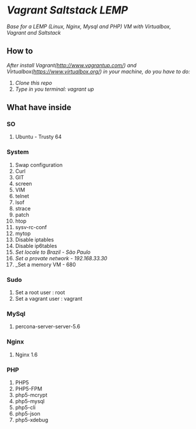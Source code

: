 # _Vagrant Saltstack LEMP_

_Base for a LEMP (Linux, Nginx, Mysql and PHP) VM with Virtualbox, Vagrant and Saltstack_

## How to

_After install Vagrant(http://www.vagrantup.com/) and Virtualbox(https://www.virtualbox.org/) in your machine, do you have to do:_

1. _Clone this repo_
2. _Type in you terminal: vagrant up_

## What have inside

### SO

1. Ubuntu - Trusty 64

### System

1. Swap configuration
2. Curl
3. GIT
4. screen
5. VIM
6. telnet
7. lsof
8. strace
9. patch
10. htop
11. sysv-rc-conf
12. mytop
13. Disable iptables
14. Disable ip6tables
15. _Set locale to Brazil - São Paulo_
16. _Set a provate network - 192.168.33.30_
17. _Set a memory VM - 680

### Sudo

1. Set a root user : root
2. Set a vagrant user : vagrant

### MySql

1. percona-server-server-5.6

### Nginx

1. Nginx 1.6

### PHP

1. PHP5
2. PHP5-FPM
3. php5-mcrypt
4. php5-mysql
5. php5-cli
6. php5-json
7. php5-xdebug
